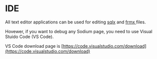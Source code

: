 # IDE

All text editor applications can be used for editing [sqlx](../language-reference/program-structure/code-behind-file.md) and [frmx ](../language-reference/program-structure/form-file.md)files. 

Hovewer, if you want to debug any Sodium page, you need to use Visual Stuido Code \(VS Code\).

VS Code download page is [https://code.visualstudio.com/download](https://code.visualstudio.com/download)



